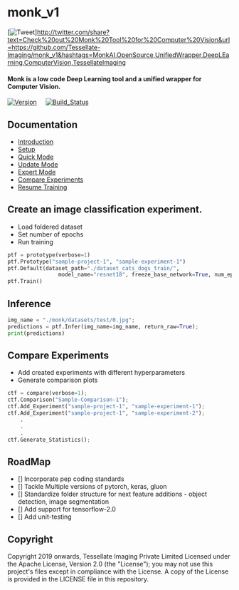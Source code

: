 # monk_v1 

[![Tweet](https://img.shields.io/twitter/url?style=social)]http://twitter.com/share?text=Check%20out%20Monk%20Tool%20for%20Computer%20Vision&url=https://github.com/Tessellate-Imaging/monk_v1&hashtags=MonkAI,OpenSource,UnifiedWrapper,DeepLEarning,ComputerVision,TessellateImaging



#### Monk is a low code Deep Learning tool and a unified wrapper for Computer Vision.
[![Version](https://img.shields.io/badge/version-v1.0-lightgrey)](https://github.com/Tessellate-Imaging/monk_v1) &nbsp; &nbsp;
[![Build_Status](https://img.shields.io/badge/build-passing-green)](https://github.com/Tessellate-Imaging/monk_v1)


## Documentation
- [Introduction](https://clever-noyce-f9d43f.netlify.com/#/introduction)
- [Setup](https://clever-noyce-f9d43f.netlify.com/#/setup/setup)
- [Quick Mode](https://clever-noyce-f9d43f.netlify.com/#/quick_mode/quickmode_pytorch)
- [Update Mode](https://clever-noyce-f9d43f.netlify.com/#/update_mode/update_dataset)
- [Expert Mode](https://clever-noyce-f9d43f.netlify.com/#/expert_mode)
- [Compare Experiments](https://clever-noyce-f9d43f.netlify.com/#/compare_experiment)
- [Resume Training](https://clever-noyce-f9d43f.netlify.com/#/resume_training)



## Create an image classification experiment.
- Load foldered dataset
- Set number of epochs
- Run training

```python
ptf = prototype(verbose=1)
ptf.Prototype("sample-project-1", "sample-experiment-1")
ptf.Default(dataset_path="./dataset_cats_dogs_train/", 
                model_name="resnet18", freeze_base_network=True, num_epochs=2)
ptf.Train()
```

## Inference

```python
img_name = "./monk/datasets/test/0.jpg";
predictions = ptf.Infer(img_name=img_name, return_raw=True);
print(predictions)
```


## Compare Experiments

- Add created experiments with different hyperparameters
- Generate comparison plots

```python
ctf = compare(verbose=1);
ctf.Comparison("Sample-Comparison-1");
ctf.Add_Experiment("sample-project-1", "sample-experiment-1");
ctf.Add_Experiment("sample-project-1", "sample-experiment-2");
    .
    . 
    .
ctf.Generate_Statistics();
```

## RoadMap
- [] Incorporate pep coding standards
- [] Tackle Multiple versions of pytorch, keras, gluon
- [] Standardize folder structure for next feature additions - object detection, image segmentation
- [] Add support for tensorflow-2.0
- [] Add unit-testing


## Copyright

Copyright 2019 onwards, Tessellate Imaging Private Limited Licensed under the Apache License, Version 2.0 (the "License"); you may not use this project's files except in compliance with the License. A copy of the License is provided in the LICENSE file in this repository.
